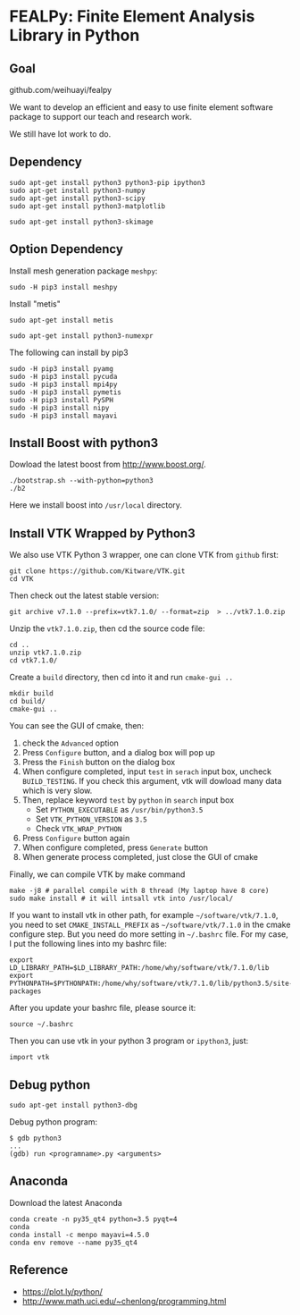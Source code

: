 # FEALPy: Finite Element Analysis Library in Python

## Goal

github.com/weihuayi/fealpy

We want to develop an efficient and easy to use finite element software
package to support our teach and research work. 

We still have lot work to do. 


## Dependency

```
sudo apt-get install python3 python3-pip ipython3 
sudo apt-get install python3-numpy
sudo apt-get install python3-scipy
sudo apt-get install python3-matplotlib
```

```
sudo apt-get install python3-skimage
```

## Option Dependency 

Install mesh generation package `meshpy`:

```
sudo -H pip3 install meshpy
```

Install "metis"
```
sudo apt-get install metis
```

```
sudo apt-get install python3-numexpr 
```

The following can install by pip3

```
sudo -H pip3 install pyamg
sudo -H pip3 install pycuda
sudo -H pip3 install mpi4py
sudo -H pip3 install pymetis
sudo -H pip3 install PySPH
sudo -H pip3 install nipy
sudo -H pip3 install mayavi
```

## Install Boost with python3 


Dowload the latest boost from http://www.boost.org/. 

```
./bootstrap.sh --with-python=python3
./b2
```

Here we install boost into `/usr/local` directory. 

## Install VTK Wrapped by Python3

We also use VTK Python 3 wrapper, one can clone VTK from `github` first:

```
git clone https://github.com/Kitware/VTK.git
cd VTK
```

Then check out the latest stable version:

```
git archive v7.1.0 --prefix=vtk7.1.0/ --format=zip  > ../vtk7.1.0.zip
```

Unzip the `vtk7.1.0.zip`, then cd the source code file:
```
cd ..
unzip vtk7.1.0.zip
cd vtk7.1.0/
```

Create a `build` directory, then cd into it and run `cmake-gui ..`
```
mkdir build
cd build/
cmake-gui ..
```
You can see the GUI of cmake, then:

1. check the `Advanced` option
2. Press `Configure` button, and a dialog box will pop up
3. Press the `Finish` button on the dialog box 
4. When configure completed, input `test` in `serach` input box, uncheck
   `BUILD_TESTING`. If you check this argument, vtk will dowload many data
   which is very slow. 
4. Then, replace keyword `test` by `python` in `search` input box
    * Set `PYTHON_EXECUTABLE` as `/usr/bin/python3.5`
    * Set `VTK_PYTHON_VERSION` as `3.5`
    * Check `VTK_WRAP_PYTHON` 
5. Press `Configure` button again
6. When configure completed, press `Generate` button
7. When generate process completed, just close the GUI of cmake

Finally, we can compile VTK by make command

```
make -j8 # parallel compile with 8 thread (My laptop have 8 core)
sudo make install # it will intsall vtk into /usr/local/
```

If you want to install vtk in other path, for example `~/software/vtk/7.1.0`,
you need to set `CMAKE_INSTALL_PREFIX` as `~/software/vtk/7.1.0` in the cmake
configure step. But you need do more setting in `~/.bashrc` file. For my case, I
put the following lines into my bashrc file:

```
export LD_LIBRARY_PATH=$LD_LIBRARY_PATH:/home/why/software/vtk/7.1.0/lib
export PYTHONPATH=$PYTHONPATH:/home/why/software/vtk/7.1.0/lib/python3.5/site-packages
```
After you update your bashrc file, please source it:

```
source ~/.bashrc
```
Then you can use vtk in your python 3 program or `ipython3`, just:

```
import vtk
```
## Debug python 

```
sudo apt-get install python3-dbg
```

Debug python program:

```
$ gdb python3
...
(gdb) run <programname>.py <arguments>
```

## Anaconda

Download the latest Anaconda 

```
conda create -n py35_qt4 python=3.5 pyqt=4
conda 
conda install -c menpo mayavi=4.5.0
conda env remove --name py35_qt4
```

## Reference

* https://plot.ly/python/
* http://www.math.uci.edu/~chenlong/programming.html
